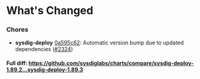 # What's Changed

### Chores
- **sysdig-deploy** [0a595c62](https://github.com/sysdiglabs/charts/commit/0a595c620fb7bd9ea7b08c44c20ab1fcfbbc0619): Automatic version bump due to updated dependencies ([#2324](https://github.com/sysdiglabs/charts/issues/2324))
#### Full diff: https://github.com/sysdiglabs/charts/compare/sysdig-deploy-1.89.2...sysdig-deploy-1.89.3

